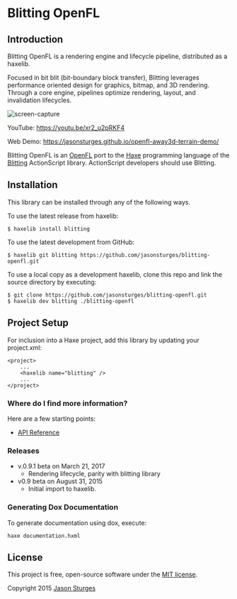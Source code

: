 Blitting OpenFL
===============

## Introduction

Blitting OpenFL is a rendering engine and lifecycle pipeline, distributed as a haxelib.

Focused in bit blit (bit-boundary block transfer), Blitting leverages performance oriented design
for graphics, bitmap, and 3D rendering.  Through a core engine, pipelines optimize rendering, layout, and invalidation lifecycles.

![screen-capture](https://user-images.githubusercontent.com/1213591/106399568-0b195b00-63df-11eb-84a5-4ac49c405306.png)

YouTube:
https://youtu.be/xr2_u2pRKF4

Web Demo:
https://jasonsturges.github.io/openfl-away3d-terrain-demo/

Blitting OpenFL is an [OpenFL](http://www.openfl.org/) port to the [Haxe](http://haxe.org/) programming language
of the [Blitting](https://github.com/jasonsturges/blitting) ActionScript library.  ActionScript developers should use Blitting.

## Installation

This library can be installed through any of the following ways.  

To use the latest release from haxelib:

    $ haxelib install blitting
    
To use the latest development from GitHub:

    $ haxelib git blitting https://github.com/jasonsturges/blitting-openfl.git

To use a local copy as a development haxelib, clone this repo and link the source directory by executing:
 
    $ git clone https://github.com/jasonsturges/blitting-openfl.git
    $ haxelib dev blitting ./blitting-openfl
     
## Project Setup

For inclusion into a Haxe project, add this library by updating your project.xml:

    <project>
        ...
        <haxelib name="blitting" />
        ...
    </project>


### Where do I find more information?

Here are a few starting points:

* [API Reference](http://api.blitting.com/)


### Releases

* v.0.9.1 beta on March 21, 2017
  - Rendering lifecycle, parity with blitting library 
* v0.9 beta on August 31, 2015
  - Initial import to haxelib.


### Generating Dox Documentation

To generate documentation using dox, execute:

    haxe documentation.hxml


## License

This project is free, open-source software under the [MIT license](LICENSE.md).

Copyright 2015 [Jason Sturges](http://jasonsturges.com)


